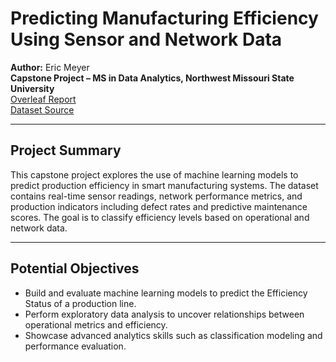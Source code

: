# Predicting Manufacturing Efficiency Using Sensor and Network Data

**Author:** Eric Meyer  
**Capstone Project – MS in Data Analytics, Northwest Missouri State University**  
[Overleaf Report](https://www.overleaf.com/read/ytnsxycrkbwr#20b809)  
[Dataset Source](https://www.kaggle.com/datasets/ziya07/intelligent-manufacturing-dataset)

---

## Project Summary

This capstone project explores the use of machine learning models to predict production efficiency in smart manufacturing systems. The dataset contains real-time sensor readings, network performance metrics, and production indicators including defect rates and predictive maintenance scores. The goal is to classify efficiency levels based on operational and network data.

---

## Potential Objectives

- Build and evaluate machine learning models to predict the Efficiency Status of a production line.
- Perform exploratory data analysis to uncover relationships between operational metrics and efficiency.
- Showcase advanced analytics skills such as classification modeling and performance evaluation.
